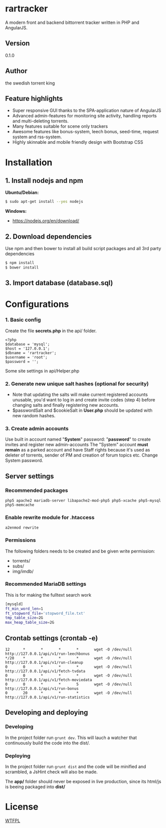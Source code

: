 # rartracker
A modern front and backend bittorrent tracker written in PHP and AngularJS.
## Version
0.1.0
## Author
the swedish torrent king
## Feature highlights
* Super responsive GUI thanks to the SPA-application nature of AngularJS
* Advanced admin-features for monitoring site activity, handling reports and multi-deleting torrents.
* Many features suitable for scene only trackers
* Awesome features like bonus-system, leech bonus, seed-time, request system and rss-system.
* Highly skinnable and mobile friendly design with Bootstrap CSS

# Installation
## 1. Install nodejs and npm

**Ubuntu/Debian:**
```sh
$ sudo apt-get install --yes nodejs
```
**Windows:**
* https://nodejs.org/en/download/

## 2. Download dependencies
Use npm and then bower to install all build script packages and all 3rd party dependencies
```sh
$ npm install
$ bower install
```
## 3. Import database (database.sql)

# Configurations

### 1. Basic config
Create the file **secrets.php** in the api/ folder.
````
<?php
$database = 'mysql';
$host = '127.0.0.1';
$dbname = 'rartracker';
$username = 'root';
$password = '';
````

Some site settings in api/Helper.php
### 2. Generate new unique salt hashes (optional for security)
* Note that updating the salts will make current registered accounts unusable, you'd want to log in and create invite codes (step 4) before changing salts and finally registering new accounts.
* $passwordSalt and $cookieSalt in **User.php** should be updated with new random hashes.

### 3. Create admin accounts
Use built in account named "**System**" password: "**password**" to create invites and register new admin-accounts
The "System" account **must remain** as a parked account and have Staff rights because it's used as deleter of torrents, sender of PM and creation of forum topics etc. Change System password.

## Server settings
### Recommended packages
``php5 apache2 mariadb-server libapache2-mod-php5 php5-xcache php5-mysql php5-memcache``
### Enable rewrite module for .htaccess
``a2enmod rewrite``
### Permissions
The following folders needs to be created and be given write permission:

* torrents/
* subs/
* img/imdb/

### Recommended MariaDB settings
This is for making the fulltext search work
```sh
[mysqld]
ft_min_word_len=1
ft_stopword_file='stopword_file.txt'
tmp_table_size=2G
max_heap_table_size=2G
```

## Crontab settings (crontab -e)
````
12      *       *       *       *       wget -O /dev/null http://127.0.0.1/api/v1/run-leechbonus
*/20    *       *       *       *       wget -O /dev/null http://127.0.0.1/api/v1/run-cleanup
0       0       *       *       *       wget -O /dev/null http://127.0.0.1/api/v1/fetch-tvdata
0       0       *       *       *       wget -O /dev/null http://127.0.0.1/api/v1/fetch-moviedata
0       0       *       *       5       wget -O /dev/null http://127.0.0.1/api/v1/run-bonus
0       20      *       *       *       wget -O /dev/null http://127.0.0.1/api/v1/run-statistics
````

## Developing and deploying
### Developing
In the project folder run ``grunt dev``. This will lauch a watcher that continuously build the code into the dist/.
### Deploying
In the project folder run ``grunt dist`` and the code will be minified and scrambled, a JsHint check will also be made.

The **app/** folder should never be exposed in live production, since its html/js is beeing packaged into **dist/**

# License
[WTFPL]

[//]: # 
[WTFPL]: <http://www.wtfpl.net/>
